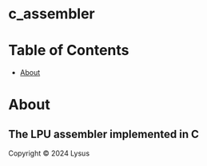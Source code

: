 # c_assembler

# Table of Contents
* [About](#about)

# About
## The LPU assembler implemented in C

Copyright &copy; 2024 Lysus